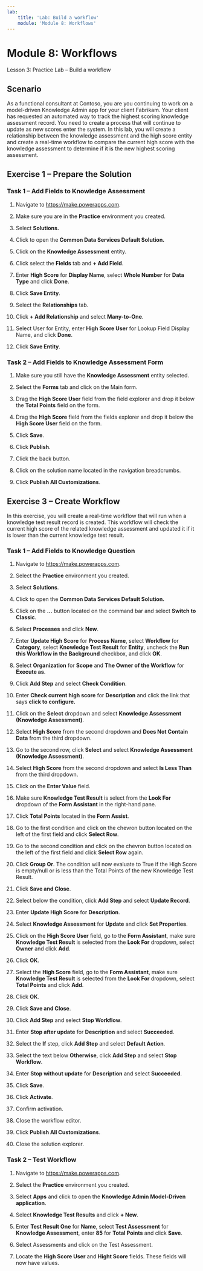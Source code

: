 ```yaml
---
lab:
    title: 'Lab: Build a workflow'
    module: 'Module 8: Workflows'
---
```


Module 8: Workflows
===================

Lesson 3: Practice Lab – Build a workflow

Scenario
--------

As a functional consultant at Contoso, you are you continuing to work on a
model-driven Knowledge Admin app for your client Fabrikam. Your client has
requested an automated way to track the highest scoring knowledge assessment
record. You need to create a process that will continue to update as new scores
enter the system. In this lab, you will create a relationship between the
knowledge assessment and the high score entity and create a real-time workflow
to compare the current high score with the knowledge assessment to determine if
it is the new highest scoring assessment.

Exercise 1 – Prepare the Solution 
----------------------------------

### Task 1 – Add Fields to Knowledge Assessment

1.  Navigate to https://make.powerapps.com.

2.  Make sure you are in the **Practice** environment you created.

3.  Select **Solutions.**

4.  Click to open the **Common Data Services Default Solution.**

5.  Click on the **Knowledge Assessment** entity.

6.  Click select the **Fields** tab and **+ Add Field**.

7.  Enter **High Score** for **Display Name**, select **Whole Number** for
    **Data Type** and click **Done**.

8.  Click **Save Entity**.

9.  Select the **Relationships** tab.

10. Click **+ Add Relationship** and select **Many-to-One**.

11. Select User for Entity, enter **High Score User** for Lookup Field Display Name, and
    click **Done**.

12. Click **Save Entity**.

### Task 2 – Add Fields to Knowledge Assessment Form

1.  Make sure you still have the **Knowledge Assessment** entity selected.

2.  Select the **Forms** tab and click on the Main form.

3.  Drag the **High Score User** field from the field explorer and drop it
    below the **Total Points** field on the form.

4.  Drag the **High Score** field from the fields explorer and drop it below the
    **High Score User** field on the form.

5.  Click **Save**.

6.  Click **Publish**.

7.  Click the back button.

9.  Click on the solution name located in the
    navigation breadcrumbs.

10. Click **Publish All Customizations**.

Exercise 3 – Create Workflow 
-----------------------------

In this exercise, you will create a real-time workflow that will run when a
knowledge test result record is created. This workflow will check the current
high score of the related knowledge assessment and updated it if it is lower
than the current knowledge test result.

### Task 1 – Add Fields to Knowledge Question

1.  Navigate to https://make.powerapps.com.

2.  Select the **Practice** environment you created.

3.  Select **Solutions**.

4.  Click to open the **Common Data Services Default Solution.**

5.  Click on the **…** button located on the command bar and select **Switch to
    Classic**.

6.  Select **Processes** and click **New**.

7.  Enter **Update High Score** for **Process Name**, select **Workflow** for
    **Category**, select **Knowledge Test Result** for **Entity**, uncheck the
    **Run this Workflow in the Background** checkbox, and click **OK**.

8.  Select **Organization** for **Scope** and **The Owner of the Workflow** for
    **Execute as**.

9.  Click **Add Step** and select **Check Condition**.

10. Enter **Check current high score** for **Description** and click the link that says **click to configure.**

11. Click on the **Select** dropdown and select **Knowledge Assessment
    (Knowledge Assessment)**.

12. Select **High Score** from the second dropdown and **Does Not Contain Data**
    from the third dropdown.

13. Go to the second row, click **Select** and select **Knowledge Assessment
    (Knowledge Assessment)**.

14. Select **High Score** from the second dropdown and select **Is Less Than**
    from the third dropdown.

15. Click on the **Enter Value** field.

16. Make sure **Knowledge Test Result** is select from the **Look For** dropdown
    of the **Form Assistant** in the right-hand pane.

17. Click **Total Points** located in the **Form Assist**.

18. Go to the first condition and click on the chevron button located on the
    left of the first field and click **Select Row**.

19. Go to the second condition and click on the chevron button located on the
    left of the first field and click **Select Row** again.

20. Click **Group Or**. The condition will now evaluate to True if the High
    Score is empty/null or is less than the Total Points of the new Knowledge
    Test Result.

21. Click **Save and Close**.

22. Select below the condition, click **Add Step** and select **Update Record**.

23. Enter **Update High Score** for **Description**.

24. Select **Knowledge Assessment** for **Update** and click **Set Properties**.

25. Click on the **High Score User** field, go to the **Form Assistant**, make sure
    **Knowledge Test Result** is selected from the **Look For** dropdown, select
    **Owner** and click **Add**.

26. Click **OK**.

27. Select the **High Score** field, go to the **Form Assistant**, make sure
    **Knowledge Test Result** is selected from the **Look For** dropdown, select
    **Total Points** and click **Add**.

28. Click **OK**.

29. Click **Save and Close**.

30. Click **Add Step** and select **Stop Workflow**.

31. Enter **Stop after update** for **Description** and select **Succeeded**.

32. Select the **If** step, click **Add Step** and select **Default Action**.

33. Select the text below **Otherwise**, click **Add Step** and select **Stop
    Workflow**.

34. Enter **Stop without update** for **Description** and select **Succeeded**.

35. Click **Save**.

36. Click **Activate**.

37. Confirm activation.

38. Close the workflow editor.

39. Click **Publish All Customizations**.

40. Close the solution explorer.

### Task 2 – Test Workflow

1.  Navigate to https://make.powerapps.com.

2.  Select the **Practice** environment you created.

3.  Select **Apps** and click to open the **Knowledge Admin Model-Driven
    application**.

4.  Select **Knowledge Test Results** and click **+ New**.

5.  Enter **Test Result One** for **Name**, select **Test Assessment**
    for **Knowledge Assessment**, enter **85** for **Total Points** and click
    **Save**.

6.  Select Assessments and click on the Test Assessment.

7.  Locate the **High Score User** and **Hight Score** fields. These fields will
    now have values.

